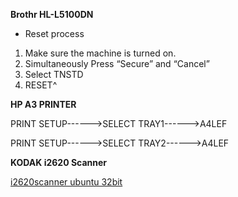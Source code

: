 **Brothr HL-L5100DN**
- Reset process
1. Make sure the machine is turned on.
2. Simultaneously Press “Secure” and “Cancel”
3. Select TNSTD
4. RESET^

**HP A3 PRINTER**

PRINT SETUP------>SELECT TRAY1------>A4LEF

PRINT SETUP------>SELECT TRAY2------>A4LEF

**KODAK i2620 Scanner**

[i2620scanner ubuntu 32bit](https://resources.kodakalaris.com/docimaging/drivers/LinuxSoftware_i2000_v4.14.i586.deb.tar.gz)

